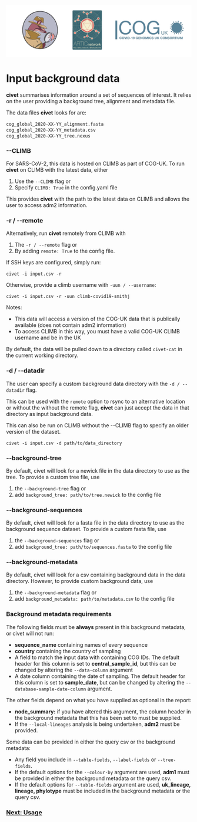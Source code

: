 ![](./doc_figures/website_header.png)

# Input background data

<strong>civet</strong> summarises information around a set of sequences of interest. It relies on the user providing a background tree, alignment and metadata file. 

The data files <strong>civet</strong>  looks for are:
```
cog_global_2020-XX-YY_alignment.fasta
cog_global_2020-XX-YY_metadata.csv
cog_global_2020-XX-YY_tree.nexus
```

### --CLIMB

For SARS-CoV-2, this data is hosted on CLIMB as part of COG-UK. To run <strong>civet</strong>  on CLIMB with the latest data, either
1) Use the ``--CLIMB`` flag 
or
2) Specify ``CLIMB: True`` in the config.yaml file 

This provides <strong>civet</strong>  with the path to the latest data on CLIMB and allows the user to access adm2 information. 

### -r / --remote

Alternatively, run <strong>civet</strong>  remotely from CLIMB with 
1) The ``-r / --remote`` flag 
or
2) By adding ``remote: True`` to the config file. 

If SSH keys are configured, simply run:

```
civet -i input.csv -r 
```
Otherwise, provide a climb username with ``-uun / --username``:
```
civet -i input.csv -r -uun climb-covid19-smithj
```

Notes:
- This data will access a version of the COG-UK data that is publically available (does not contain adm2 information)
- To access CLIMB in this way, you must have a valid COG-UK CLIMB username and be in the UK

By default, the data will be pulled down to a directory called ``civet-cat`` in the current working directory. 

### -d / --datadir

The user can specify a custom background data directory with the ``-d / --datadir`` flag. 

This can be used with the `remote` option to rsync to an alternative location or without the without the remote flag, <strong>civet</strong>  can just accept the data in that directory as input background data. 

This can also be run on CLIMB without the --CLIMB flag to specify an older version of the dataset. 

```
civet -i input.csv -d path/to/data_directory 
```
### --background-tree

By default, civet will look for a newick file in the data directory to use as the tree. To provide a custom tree file, use 
1) the ``--background-tree`` flag
or
2) add `background_tree: path/to/tree.newick` to the config file

### --background-sequences

By default, civet will look for a fasta file in the data directory to use as the background sequence dataset. To provide a custom fasta file, use 
1) the ``--background-sequences`` flag
or
2) add `background_tree: path/to/sequences.fasta` to the config file
### --background-metadata

By default, civet will look for a csv containing background data in the data directory. However, to provide custom background data, use 
1) the ``--background-metadata`` flag
or
2) add `background_metadata: path/to/metadata.csv` to the config file


### Background metadata requirements


The following fields must be **always** present in this background metadata, or civet will not run:

- **sequence_name** containing names of every sequence
- **country** containing the country of sampling
- A field to match the input data with containing COG IDs. The default header for this column is set to **central_sample_id**, but this can be changed by altering the ``--data-column`` argument
- A date column containing the date of sampling. The default header for this column is set to **sample_date**, but can be changed by altering the ``--database-sample-date-column`` argument.

The other fields depend on what you have supplied as optional in the report:
- **node_summary:** if you have altered this argument, the column header in the background metadata that this has been set to must be supplied.
- If the ``--local-lineages`` analysis is being undertaken, **adm2** must be provided.


Some data can be provided in either the query csv or the background metadata:

- Any field you include in ``--table-fields``, ``--label-fields`` or ``--tree-fields``. 
- If the default options for the ``--colour-by`` argument are used, **adm1** must be provided in either the background metadata or the query csv.
- If the default options for ``--table-fields`` argument are used, **uk_lineage, lineage, phylotype** must be included in the background metadata or the query csv.


### [Next: Usage](./usage.md)

